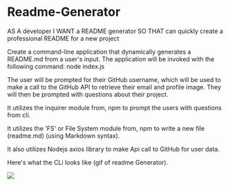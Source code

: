 # Readme-Generator

AS A developer
I WANT a README generator
SO THAT can quickly create a professional README for a new project


Create a command-line application that dynamically generates a README.md from a user's input. The application will be invoked with the following command:
node index.js

The user will be prompted for their GitHub username, which will be used to make a call to the GitHub API to retrieve their email and profile image. They will then be prompted with questions about their project.

It utilizes the inquirer module from, npm to prompt the users with questions from cli.

It utilizes the 'FS' or File System module from, npm to write a new file (readme.md) (using Markdown syntax).

It also utilizes Nodejs axios library to make Api call to GitHub for user data.

Here's what the CLi looks like (gif of readme Generator).

![](Users/Harmsy/Desktop/BootcampHomework/ReadMeGenerator/GIF.gif)
